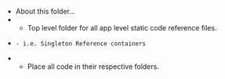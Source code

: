 * About this folder...
*   - Top level folder for all app level static code reference files.
*     - i.e. Singleton Reference containers
*   - Place all code in their respective folders.